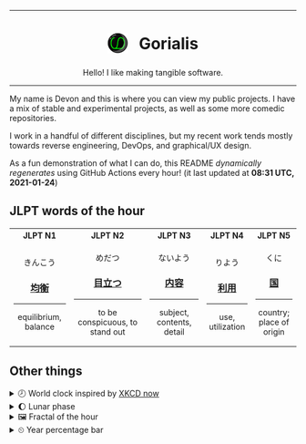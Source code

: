 ***

<h1 align="center">
<sub>
    <img src="readme/resources/avatar.png" height="36">
</sub>
&nbsp;
Gorialis
</h1>
<p align="center">
Hello! I like making tangible software.
</p>

***

My name is Devon and this is where you can view my public projects. I have a mix of stable and experimental projects, as well as some more comedic repositories.

I work in a handful of different disciplines, but my recent work tends mostly towards reverse engineering, DevOps, and graphical/UX design.

As a fun demonstration of what I can do, this README *dynamically regenerates* using GitHub Actions every hour! (it last updated at **08:31 UTC, 2021-01-24**)

<h2>JLPT words of the hour</h2>
<table>
    <tr>
        <th>JLPT N1</th>
        <th>JLPT N2</th>
        <th>JLPT N3</th>
        <th>JLPT N4</th>
        <th>JLPT N5</th>
    </tr>
    <tr>
        <td>
            <p align="center">きんこう</p>
            <h3 align="center"><b><a href="https://jisho.org/search/%E5%9D%87%E8%A1%A1">均衡</a></b></h3>
            <hr>
            <p align="center">equilibrium,<wbr> balance</p>
        </td>
        <td>
            <p align="center">めだつ</p>
            <h3 align="center"><b><a href="https://jisho.org/search/%E7%9B%AE%E7%AB%8B%E3%81%A4">目立つ</a></b></h3>
            <hr>
            <p align="center">to be conspicuous,<wbr> to stand out</p>
        </td>
        <td>
            <p align="center">ないよう</p>
            <h3 align="center"><b><a href="https://jisho.org/search/%E5%86%85%E5%AE%B9">内容</a></b></h3>
            <hr>
            <p align="center">subject,<wbr> contents,<wbr> detail</p>
        </td>
        <td>
            <p align="center">りよう</p>
            <h3 align="center"><b><a href="https://jisho.org/search/%E5%88%A9%E7%94%A8">利用</a></b></h3>
            <hr>
            <p align="center">use,<wbr> utilization</p>
        </td>
        <td>
            <p align="center">くに</p>
            <h3 align="center"><b><a href="https://jisho.org/search/%E5%9B%BD">国</a></b></h3>
            <hr>
            <p align="center">country;<br> place of origin</p>
        </td>
    </tr>
</table>

<h2>Other things</h2>
<details>
<summary>🕗  World clock inspired by <a href="https://xkcd.com/now">XKCD now</a></summary>

> <img src="generated/now.png" width="512">

</details>
<details>
<summary>🌔 Lunar phase</summary>

The moon is approximately 39.79% through its phase (Waxing Gibbous).

</details>
<details>
<summary>&#x1f5bc; Fractal of the hour</summary>

> <img src="generated/fractal.png" width="512">

</details>
<details>
<summary>&#x23f2; Year percentage bar</summary>
<pre><code>2021 [█▁▁▁▁▁▁▁▁▁▁▁▁▁▁▁▁▁▁▁] 6.40%</code></pre>
</details>

